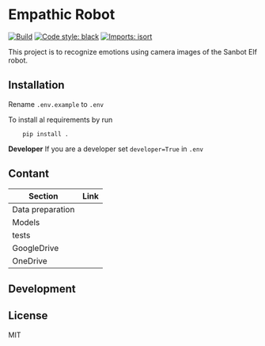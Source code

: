 # Empathic Robot
[![Build](https://github.com/BB8-2020/EmpathicRobot/actions/workflows/python-build.yml/badge.svg)](https://github.com/BB82020/EmpathicRobot/actions/workflows/python-build.yml)
[![Code style: black](https://img.shields.io/badge/code%20style-black-000000.svg)](https://github.com/psf/black)
[![Imports: isort](https://img.shields.io/badge/%20imports-isort-%231674b1?style=flat&labelColor=ef8336)](https://pycqa.github.io/isort/)

This project is to recognize emotions using camera images of the Sanbot Elf robot.
 

## Installation 
Rename `.env.example` to `.env`  

To install al requirements by run
    
        pip install .
    
**Developer** 
If you are a developer set `developer=True` in `.env`


## Contant 

| Section | Link |
| ------- | -------|
| Data preparation|  |
| Models|        |
| tests|          |
| GoogleDrive|        |
| OneDrive|        |


## Development



## License
MIT